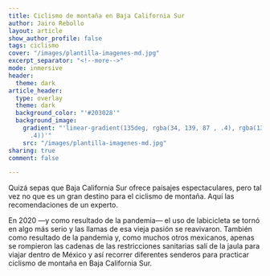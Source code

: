 ```yaml
---
title: Ciclismo de montaña en Baja California Sur
author: Jairo Rebollo
layout: article
show_author_profile: false
tags: ciclismo
cover: "/images/plantilla-imagenes-md.jpg"
excerpt_separator: "<!--more-->"
mode: inmersive
header:
  theme: dark
article_header:
  type: overlay
  theme: dark
  background_color: "'#203028'"
  background_image:
    gradient: "'linear-gradient(135deg, rgba(34, 139, 87 , .4), rgba(139, 34, 139,
      .4))'"
    src: "/images/plantilla-imagenes-md.jpg"
sharing: true
comment: false

---
```

Quizá sepas que Baja California Sur ofrece paisajes espectaculares, pero tal vez no que es un gran destino para el ciclismo de montaña. Aquí las recomendaciones de un experto.

En 2020 —y como resultado de la pandemia— el uso de labicicleta se tornó en algo más serio y las llamas de esa vieja pasión se reavivaron. También como resultado de la pandemia y, como muchos otros mexicanos, apenas se rompieron las cadenas de las restricciones sanitarias salí de la jaula para viajar dentro de México y así recorrer diferentes senderos para practicar ciclismo de montaña en Baja California Sur.